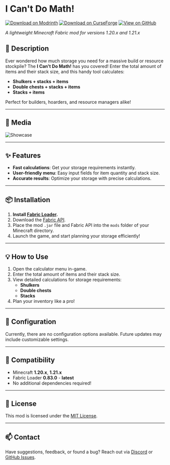 # **I Can't Do Math!**

[![Download on Modrinth](https://img.shields.io/badge/Modrinth-Download-green?style=for-the-badge&logo=modrinth)](https://modrinth.com/mod/i-cant-do-math!) [![Download on CurseForge](https://img.shields.io/badge/CurseForge-Download-orange?style=for-the-badge&logo=curseforge)](https://www.curseforge.com/minecraft/mc-mods/i-cant-do-math) [![View on GitHub](https://img.shields.io/badge/GitHub-View-blue?style=for-the-badge&logo=github)](https://github.com/Anime-pdf/i-cant-do-math)

_A lightweight Minecraft Fabric mod for versions 1.20.x and 1.21.x_

## **📜 Description**

Ever wondered how much storage you need for a massive build or resource stockpile? The **I Can't Do Math!** has you covered! Enter the total amount of items and their stack size, and this handy tool calculates:
- **Shulkers + stacks + items**
- **Double chests + stacks + items**
- **Stacks + items**

Perfect for builders, hoarders, and resource managers alike!

---

## **🎥 Media**

![Showcase](images/icdm.gif)

---

## **✨ Features**

- **Fast calculations**: Get your storage requirements instantly.
- **User-friendly menu**: Easy input fields for item quantity and stack size.
- **Accurate results**: Optimize your storage with precise calculations.

---

## **📦 Installation**

1. **Install [Fabric Loader](https://fabricmc.net/use/).**
2. Download the [Fabric API](https://modrinth.com/mod/fabric-api).
3. Place the mod `.jar` file and Fabric API into the `mods` folder of your Minecraft directory.
4. Launch the game, and start planning your storage efficiently!

---

## **💡 How to Use**

1. Open the calculator menu in-game.
2. Enter the total amount of items and their stack size.
3. View detailed calculations for storage requirements:
    - **Shulkers**
    - **Double chests**
    - **Stacks**
4. Plan your inventory like a pro!

---

## **🔧 Configuration**

Currently, there are no configuration options available. Future updates may include customizable settings.

---

## **🌟 Compatibility**

- Minecraft **1.20.x**, **1.21.x**
- Fabric Loader **0.83.0** - **latest**
- No additional dependencies required!

---

## **📄 License**

This mod is licensed under the [MIT License](LICENSE).

---

## **📫 Contact**

Have suggestions, feedback, or found a bug? Reach out via [Discord](https://discord.com/invite/VV4Zdcb4AU) or [GitHub Issues](https://github.com/Anime-pdf/i-cant-do-math/issues).
